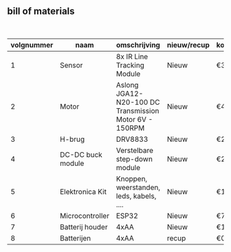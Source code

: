 ## bill of materials
<br />

|volgnummer|  naam  |omschrijving|nieuw/recup|kostprijs/stuk|aantal|subtotaal|
|----------|------|------------|-----------|---------|------|---------|
|1| Sensor  |8x IR Line Tracking Module| Nieuw |€3,50|1|€3,50|
|2| Motor|Aslong JGA12-N20-100 DC Transmission Motor 6V - 150RPM| Nieuw |€4,50|2|€9|
|3| H-brug|DRV8833| Nieuw |€2,50|1|€2,50|
|4| DC-DC buck module |Verstelbare step-down module| Nieuw |€2|1|€2|
|5|Elektronica Kit |Knoppen, weerstanden, leds, kabels, ....| Nieuw |€16|1|€16|
|6| Microcontroller |ESP32| Nieuw |€7,50|1|€7,50|
|7| Batterij houder|4xAA| Nieuw |€1,40|1|€1,40|
|8|Batterijen|4xAA| recup |€0|1|€0|

